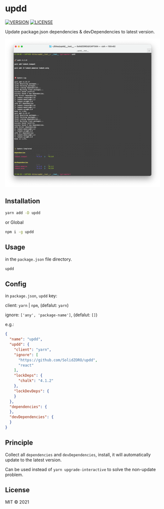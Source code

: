 # updd

[![VERSION][version-badge-svg]][version-badge-url] [![LICENSE][license-badge-svg]](./LICENSE)

Update package.json dependencies & devDependencies to latest version.

![updd-demo](./__tset__/updd-demo.png)


## Installation

```bash
yarn add -D updd
```

or Global

```bash
npm i -g updd
```


## Usage

in the `package.json` file directory.

```bash
updd
```

## Config

in `package.json`, `updd` key:

client: `yarn` | `npm`, (defalut: `yarn`)

ignore: `['any', 'package-name']`, (defalut: `[]`)

e.g.:

```json
{
  "name": "updd",
  "updd": {
    "client": "yarn",
    "ignore": [
      "https://github.com/SolidZORO/updd",
      "react"
    ],
    "lockDeps": {
      "chalk": "4.1.2"
    },
    "lockDevDeps": {
    }
  },
  "dependencies": {
  },
  "devDependencies": {
  }
}
```


## Principle

Collect all `dependencies` and `devDependencies`, install, it will automatically update to the latest version.

Can be used instead of `yarn upgrade-interactive` to solve the non-update problem.


## License

MIT © 2021

<!-- link -->

[license-badge-svg]: https://img.shields.io/badge/License-MIT-green.svg

[version-badge-svg]: https://badge.fury.io/js/updd.svg

[version-badge-url]: https://badge.fury.io/js/updd

